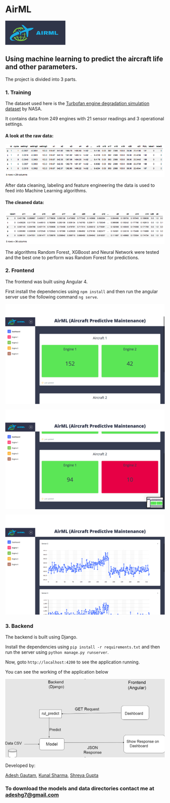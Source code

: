 # AirML
![Logo](docs/logo.png)

## Using machine learning to predict the aircraft life and other parameters.

The project is divided into 3 parts. 

### 1. Training 

  The dataset used here is the [Turbofan engine degradation simulation dataset](https://ti.arc.nasa.gov/dev/tech/dash/groups/pcoe/prognostic-data-repository/#turbofan) by NASA.
  
  It contains data from 249 engines with 21 sensor readings and 3 operational settings.

  #### A look at the raw data:

  ![Raw Data](docs/raw_data.png)
  
  After data cleaning, labeling and feature engineering the data is used to feed into Machine Learning algorithms.
    
  #### The cleaned data:
  
  ![Cleaned Data](docs/cleaned_data.png)
  
  The algorithms Random Forest, XGBoost and Neural Network were tested and the best one to perform was Random Forest for predictions.

### 2. Frontend

  The frontend was built using Angular 4.
  
  First install the dependencies using  `npm install`  and then run the angular server use the following command  `ng serve`.
  

  ![](docs/demo.png)
  

  ![](docs/demo1.png)
  

  ![](docs/demo2.png)


### 3. Backend

The backend is built using Django.
  
Install the dependencies using   `pip install -r requirements.txt`   and then run the server using  `python manage.py runserver`.

Now, goto  `http://localhost:4200`  to see the application running.

You can see the working of the application below


![](docs/flowchart.png)

Developed by:

[Adesh Gautam](http://www.adeshgautam.me), [Kunal Sharma](https://github.com/kunal097), [Shreya Gupta](https://github.com/imshreya)

### To download the models and data directories contact me at adeshg7@gmail.com
